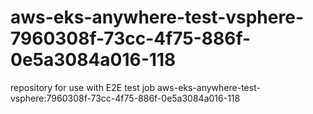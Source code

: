 # aws-eks-anywhere-test-vsphere-7960308f-73cc-4f75-886f-0e5a3084a016-118
repository for use with E2E test job aws-eks-anywhere-test-vsphere:7960308f-73cc-4f75-886f-0e5a3084a016-118
